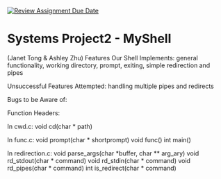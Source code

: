 [![Review Assignment Due Date](https://classroom.github.com/assets/deadline-readme-button-22041afd0340ce965d47ae6ef1cefeee28c7c493a6346c4f15d667ab976d596c.svg)](https://classroom.github.com/a/Tfg6waJb)
# Systems Project2 - MyShell
 (Janet Tong & Ashley Zhu)
Features Our Shell Implements: general functionality, working directory, prompt, exiting, simple redirection and pipes

Unsuccessful Features Attempted: handling multiple pipes and redirects 

Bugs to be Aware of: 

Function Headers:

In cwd.c:
void cd(char * path)

In func.c:
void prompt(char * shortprompt)
void func()
int main()

In redirection.c:
void parse_args(char *buffer, char ** arg_ary)
void rd_stdout(char * command)
void rd_stdin(char * command)
void rd_pipes(char * command)
int is_redirect(char * command)